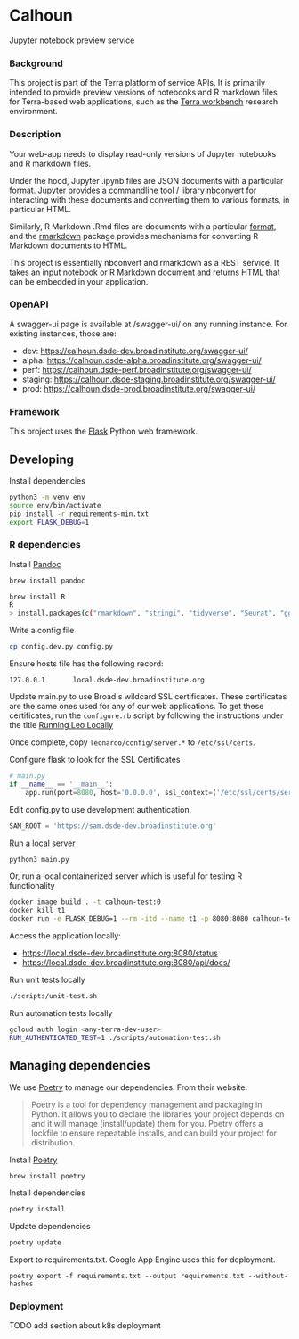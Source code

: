 # Calhoun
Jupyter notebook preview service

### Background
This project is part of the Terra platform of service APIs. It is primarily intended to provide preview versions of notebooks and R markdown files for Terra-based web applications, such as the [Terra workbench](https://www.terra.bio) research environment.

### Description
Your web-app needs to display read-only versions of Jupyter notebooks and R markdown files.

Under the hood, Jupyter .ipynb files are JSON documents with a particular [format](https://nbformat.readthedocs.io). Jupyter provides a commandline tool / library [nbconvert](https://nbconvert.readthedocs.io) for interacting with these documents and converting them to various formats, in particular HTML.

Similarly, R Markdown .Rmd files are documents with a particular [format](https://bookdown.org/yihui/rmarkdown/markdown-document.html), and the [rmarkdown](https://cran.r-project.org/web/packages/rmarkdown/index.html) package provides mechanisms for converting R Markdown documents to HTML.

This project is essentially nbconvert and rmarkdown as a REST service. It takes an input notebook or R Markdown document and returns HTML that can be embedded in your application.

### OpenAPI

A swagger-ui page is available at /swagger-ui/ on any running instance. For existing instances, those are:

* dev: https://calhoun.dsde-dev.broadinstitute.org/swagger-ui/
* alpha: https://calhoun.dsde-alpha.broadinstitute.org/swagger-ui/
* perf: https://calhoun.dsde-perf.broadinstitute.org/swagger-ui/
* staging: https://calhoun.dsde-staging.broadinstitute.org/swagger-ui/
* prod: https://calhoun.dsde-prod.broadinstitute.org/swagger-ui/

### Framework
This project uses the [Flask](https://flask.palletsprojects.com/en/1.1.x/) Python web framework.

## Developing
Install dependencies

```sh
python3 -m venv env
source env/bin/activate
pip install -r requirements-min.txt
export FLASK_DEBUG=1
```

### R dependencies

Install [Pandoc](https://pandoc.org/installing.html)
```sh
brew install pandoc
```

```sh
brew install R
R
> install.packages(c("rmarkdown", "stringi", "tidyverse", "Seurat", "ggforce"))
```


Write a config file
```sh
cp config.dev.py config.py
```

Ensure hosts file has the following record:
```
127.0.0.1       local.dsde-dev.broadinstitute.org
```

Update main.py to use Broad's wildcard SSL certificates.
These certificates are the same ones used for any of our web applications.
To get these certificates, run the `configure.rb` script by following the instructions under the title [Running Leo Locally](https://broadworkbench.atlassian.net/wiki/spaces/IA/pages/104399223/Callisto+Developer+Handbook#CallistoDeveloperHandbook-RunningLeoLocally)

Once complete, copy `leonardo/config/server.*` to `/etc/ssl/certs`.

Configure flask to look for the SSL Certificates

```py
# main.py
if __name__ == '__main__':
    app.run(port=8080, host='0.0.0.0', ssl_context=('/etc/ssl/certs/server.crt', '/etc/ssl/certs/server.key'))
```

Edit config.py to use development authentication.
``` py
SAM_ROOT = 'https://sam.dsde-dev.broadinstitute.org'
```

Run a local server
```sh
python3 main.py
```

Or, run a local containerized server which is useful for testing R functionality
```sh
docker image build . -t calhoun-test:0
docker kill t1
docker run -e FLASK_DEBUG=1 --rm -itd --name t1 -p 8080:8080 calhoun-test:0
```

Access the application locally:
* https://local.dsde-dev.broadinstitute.org:8080/status
* https://local.dsde-dev.broadinstitute.org:8080/api/docs/

Run unit tests locally
```sh
./scripts/unit-test.sh
```

Run automation tests locally
```sh
gcloud auth login <any-terra-dev-user>
RUN_AUTHENTICATED_TEST=1 ./scripts/automation-test.sh
```

## Managing dependencies

We use [Poetry](https://python-poetry.org/docs/) to manage our dependencies. From their website: 

> Poetry is a tool for dependency management and packaging in Python. It allows you to declare the libraries your project depends on and it will manage (install/update) them for you. Poetry offers a lockfile to ensure repeatable installs, and can build your project for distribution.


Install [Poetry](https://python-poetry.org/docs/)

```sh
brew install poetry
```

Install dependencies
```sh
poetry install
```

Update dependencies
```sh
poetry update
```

Export to requirements.txt. Google App Engine uses this for deployment.
```
poetry export -f requirements.txt --output requirements.txt --without-hashes
```

### Deployment

TODO add section about k8s deployment
